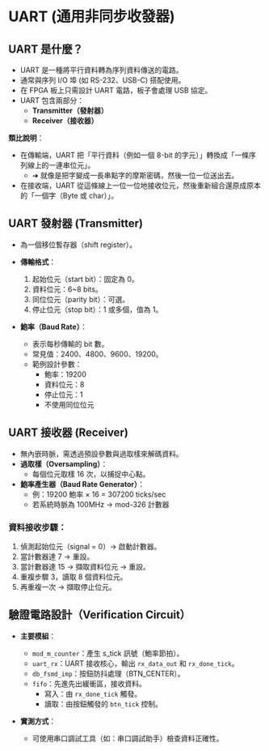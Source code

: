 # UART (通用非同步收發器) 

## UART 是什麼？

- UART 是一種將平行資料轉為序列資料傳送的電路。
- 通常與序列 I/O 埠 (如 RS-232、USB-C) 搭配使用。
- 在 FPGA 板上只需設計 UART 電路，板子會處理 USB 協定。
- UART 包含兩部分：
  - **Transmitter（發射器）**
  - **Receiver（接收器）**

**類比說明**：
- 在傳輸端，UART 把「平行資料（例如一個 8-bit 的字元）」轉換成「一條序列線上的一連串位元」。
  - ➜ 就像是把字變成一長串點字的摩斯密碼，然後一位一位送出去。
- 在接收端，UART 從這條線上一位一位地接收位元，然後重新組合還原成原本的「一個字（Byte 或 char）」。


## UART 發射器 (Transmitter)

- 為一個移位暫存器（shift register）。
- **傳輸格式**：
  1. 起始位元（start bit）：固定為 0。
  2. 資料位元：6~8 bits。
  3. 同位位元（parity bit）：可選。
  4. 停止位元（stop bit）：1 或多個，值為 1。

- **鮑率（Baud Rate）**：
  - 表示每秒傳輸的 bit 數。
  - 常見值：2400、4800、9600、19200。
  - 範例設計參數：
    - 鮑率：19200
    - 資料位元：8
    - 停止位元：1
    - 不使用同位位元

## UART 接收器 (Receiver)

- 無內嵌時脈，需透過預設參數與過取樣來解碼資料。
- **過取樣（Oversampling）**：
  - 每個位元取樣 16 次，以捕捉中心點。
- **鮑率產生器（Baud Rate Generator）**：
  - 例：19200 鮑率 × 16 = 307200 ticks/sec
  - 若系統時脈為 100MHz → mod-326 計數器

### 資料接收步驟：

1. 偵測起始位元（signal = 0）→ 啟動計數器。
2. 當計數器達 7 → 重設。
3. 當計數器達 15 → 擷取資料位元 → 重設。
4. 重複步驟 3，讀取 8 個資料位元。
5. 再重複一次 → 擷取停止位元。


## 驗證電路設計（Verification Circuit）

- **主要模組**：
  - `mod_m_counter`：產生 s_tick 訊號（鮑率節拍）。
  - `uart_rx`：UART 接收核心，輸出 `rx_data_out` 和 `rx_done_tick`。
  - `db_fsmd_imp`：按鈕防抖處理（BTN_CENTER）。
  - `fifo`：先進先出緩衝區，接收資料。
    - 寫入：由 `rx_done_tick` 觸發。
    - 讀取：由按鈕觸發的 `btn_tick` 控制。

- **實測方式**：
  - 可使用串口調試工具（如：串口調試助手）檢查資料正確性。

